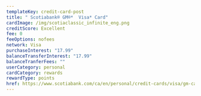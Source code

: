 ```yaml
---
templateKey: credit-card-post
title: " Scotiabank® GM®*  Visa* Card"
cardImage: /img/scotiaclassic_infinite_eng.png
creditScore: Excellent
fee: 0
feeOptions: nofees
network: Visa
purchaseInterest: "17.99"
balanceTransferInterest: "17.99"
balanceTranferFees: ""
userCategory: personal
cardCategory: rewards
rewardType: points
href: https://www.scotiabank.com/ca/en/personal/credit-cards/visa/gm-card.html
---
```

